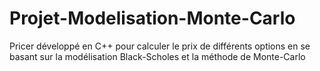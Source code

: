 # Projet-Modelisation-Monte-Carlo
Pricer développé en C++ pour calculer le prix de différents options en se basant sur la modélisation Black-Scholes et la méthode de Monte-Carlo

